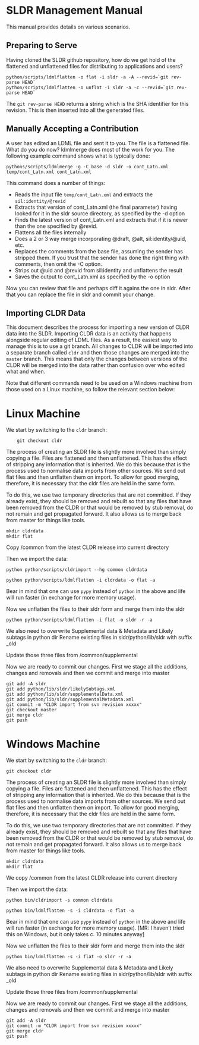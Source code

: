 # SLDR Management Manual

This manual provides details on various scenarios.

## Preparing to Serve

Having cloned the SLDR github repository, how do we get hold of the flattened and unflattened files
for distributing to applications and users?

    python/scripts/ldmlflatten -o flat -i sldr -a -A --revid=`git rev-parse HEAD`
    python/scripts/ldmlflatten -o unflat -i sldr -a -c --revid=`git rev-parse HEAD`

The `git rev-parse HEAD` returns a string which is the SHA identifier for this revision. This is then
inserted into all the generated files.

## Manually Accepting a Contribution

A user has edited an LDML file and sent it to you. The file is a flattened file. What do you do now?
ldmlmerge does most of the work for you. The following example command shows what is typically done:

    pythons/scripts/ldmlmerge -g -C base -d sldr -o cont_Latn.xml temp/cont_Latn.xml cont_Latn.xml

This command does a number of things:

*   Reads the input file `temp/cont_Latn.xml` and extracts the `sil:identity/@revid`
*   Extracts that version of cont_Latn.xml (the final parameter) having looked for it in the sldr source directory,
    as specified by the -d option
*   Finds the latest version of cont_Latn.xml and extracts that if it is newer than the one specified by @revid.
*   Flattens all the files internally
*   Does a 2 or 3 way merge incorporating @draft, @alt, sil:identity/@uid, etc.
*   Replaces the comments from the base file, assuming the sender has stripped them. If you trust that the
    sender has done the right thing with comments, then omit the -C option.
*   Strips out @uid and @revid from sil:identity and unflattens the result
*   Saves the output to cont_Latn.xml as specified by the -o option

Now you can review that file and perhaps diff it agains the one in sldr. After that you can replace the file
in sldr and commit your change.


## Importing CLDR Data

This document describes the process for importing a new version of CLDR data into the SLDR. Importing CLDR data is an activity that happens alongside regular editing of LDML files. As a result, the easiest way to manage this is to use a git branch. All changes to CLDR will be imported into a separate branch called `cldr` and then those changes are merged into the `master` branch. This means that only the changes between versions of the CLDR will be merged
into the data rather than confusion over who edited what and when.

Note that different commands need to be used on a Windows machine from those used on a Linux machine, so follow the relevant section below:

Linux Machine
=============
We start by switching to the `cldr` branch:

```
    git checkout cldr
```

The process of creating an SLDR file is slightly more involved than simply copying a file. Files are flattened and then unflattened. This has the effect of stripping any information that is inherited. We do this because that is the process used to normalise data imports from other sources. We send out flat files and then unflatten them on import. To allow for good merging, therefore, it is necessary that the cldr files are held in the same form.

To do this, we use two temporary directories that are not committed. If they already exist, they should be removed and rebuilt so that any files that have been removed from the CLDR or that would be removed by stub removal, do not remain and get propagated forward. It also allows us to merge back from master for things like tools.

    mkdir cldrdata
    mkdir flat

Copy /common from the latest CLDR release into current directory

Then we import the data:

    python python/scripts/cldrimport --hg common cldrdata    

    python python/scripts/ldmlflatten -i cldrdata -o flat -a

Bear in mind that one can use `pypy` instead of `python` in the above and life will run faster (in exchange for more memory usage).

Now we unflatten the files to their sldr form and merge them into the sldr

    python python/scripts/ldmlflatten -i flat -o sldr -r -a

We also need to overwrite Supplemental data & Metadata and Likely subtags in python dir
Rename existing files in sldr/python/lib/sldr with suffix _old

Update those three files from /common/supplemental

Now we are ready to commit our changes. First we stage all the additions, changes and removals and then we commit and merge into master

    git add -A sldr
	git add python/lib/sldr/likelySubtags.xml
    git add python/lib/sldr/supplementalData.xml
    git add python/lib/sldr/supplementalMetadata.xml
    git commit -m "CLDR import from svn revision xxxxx"
    git checkout master
    git merge cldr
    git push

Windows Machine
===============
We start by switching to the `cldr` branch:

    git checkout cldr

The process of creating an SLDR file is slightly more involved than simply copying a file. Files are flattened and then unflattened. This has the effect of stripping any information that is inherited. We do this because that is the process used to normalise data imports from other sources. We send out flat files and then unflatten them on import. To allow for good merging, therefore, it is necessary that the cldr files are held in the same form.

To do this, we use two temporary directories that are not committed. If they already exist, they should be removed and rebuilt so that any files that have been removed from the CLDR or that would be removed by stub removal, do not remain and get propagated forward. It also allows us to merge back from master for things like tools.

    mkdir cldrdata
    mkdir flat

We copy /common from the latest CLDR release into current directory

Then we import the data:

    python bin/cldrimport -s common cldrdata    

    python bin/ldmlflatten -s -i cldrdata -o flat -a

Bear in mind that one can use `pypy` instead of `python` in the above and life will run faster (in exchange for more memory usage). [MR: I haven’t tried this on Windows, but it only takes c. 10 minutes anyway]

Now we unflatten the files to their sldr form and merge them into the sldr

    python bin/ldmlflatten -s -i flat -o sldr -r -a

We also need to overwrite Supplemental data & Metadata and Likely subtags in python dir
Rename existing files in sldr/python/lib/sldr with suffix _old

Update those three files from /common/supplemental

Now we are ready to commit our changes. First we stage all the additions, changes and removals and then we commit and merge into master

    git add -A sldr
    git commit -m "CLDR import from svn revision xxxxx"
    git merge cldr
    git push
